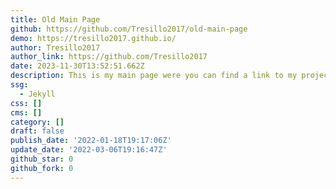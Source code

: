 ```yaml
---
title: Old Main Page
github: https://github.com/Tresillo2017/old-main-page
demo: https://tresillo2017.github.io/
author: Tresillo2017
author_link: https://github.com/Tresillo2017
date: 2023-11-30T13:52:51.662Z
description: This is my main page were you can find a link to my projects
ssg:
  - Jekyll
css: []
cms: []
category: []
draft: false
publish_date: '2022-01-18T19:17:06Z'
update_date: '2022-03-06T19:16:47Z'
github_star: 0
github_fork: 0
---
```

